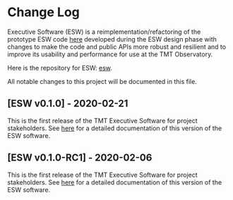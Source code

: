 # Change Log

Executive Software (ESW) is a reimplementation/refactoring of the prototype ESW code [here](https://github.com/tmtsoftware/esw-prototype) 
developed during the ESW design phase with changes to make the code and public APIs
more robust and resilient and to improve its usability and performance for use at the
TMT Observatory.

Here is the repository for ESW: [esw](https://github.com/tmtsoftware/esw).

All notable changes to this project will be documented in this file.

## [ESW v0.1.0] - 2020-02-21
This is the first release of the TMT Executive Software for project stakeholders. 
See [here](https://tmtsoftware.github.io/esw/0.1.0/) for a detailed documentation of this version of the ESW software.

## [ESW v0.1.0-RC1] - 2020-02-06
This is the first release of the TMT Executive Software for project stakeholders. 
See [here](https://tmtsoftware.github.io/esw/0.1.0-RC1/) for a detailed documentation of this version of the ESW software.